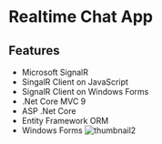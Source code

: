 # Realtime Chat App
## Features
- Microsoft SignalR
- SingalR Client on JavaScript
- SignalR Client on Windows Forms
- .Net Core MVC 9
- ASP .Net Core
- Entity Framework ORM
- Windows Forms
![thumbnail2](https://github.com/abdullahMorsi/Realtime-Chat-App/assets/62671812/26569d88-1123-4e73-ba9e-f67bee727fb3)

